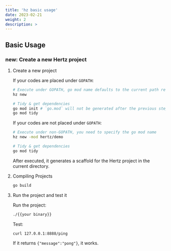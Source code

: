 ```yaml
---
title: 'hz basic usage'
date: 2023-02-21
weight: 2
description: >
---
```

## Basic Usage

### new: Create a new Hertz project

1. Create a new project

    If your codes are placed under `GOPATH`:

    ```bash
    # Execute under GOPATH, go mod name defaults to the current path relative to GOPATH, or you can specify your own
    hz new

    # Tidy & get dependencies
    go mod init # `go.mod` will not be generated after the previous step executed under GOPATH.
    go mod tidy
    ```

    If your codes are not placed under `GOPATH`:

    ```bash
    # Execute under non-GOPATH, you need to specify the go mod name
    hz new -mod hertz/demo

    # Tidy & get dependencies
    go mod tidy
    ```

    After executed, it generates a scaffold for the Hertz project in the current directory.

2. Compiling Projects

    ```bash
    go build
    ```

3. Run the project and test it

    Run the project:

    ```bash
    ./{{your binary}}
    ```

    Test:

    ```bash
    curl 127.0.0.1:8888/ping
    ```

    If it returns `{"message":"pong"}`, it works.
